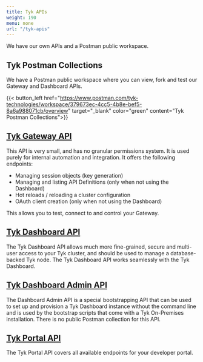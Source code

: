 ```yaml
---
title: Tyk APIs
weight: 190
menu: none
url: "/tyk-apis"
---
```


We have our own APIs and a Postman public workspace.

## Tyk Postman Collections

We have a Postman public workspace where you can view, fork and test our Gateway and Dashboard APIs.


{{< button_left href="https://www.postman.com/tyk-technologies/workspace/379673ec-4cc5-4b8e-bef5-8a6a988071cb/overview" target="_blank" color="green" content="Tyk Postman Collections">}}

## [Tyk Gateway API](/docs/tyk-gateway-api/)

This API is very small, and has no granular permissions system. It is used purely for internal automation and integration. It offers the following endpoints:

* Managing session objects (key generation)
* Managing and listing API Definitions (only when not using the Dashboard)
* Hot reloads / reloading a cluster configuration
* OAuth client creation (only when not using the Dashboard)

This allows you to test, connect to and control your Gateway.

## [Tyk Dashboard API](/docs/tyk-dashboard-api/)

The Tyk Dashboard API allows much more fine-grained, secure and multi-user access to your Tyk cluster, and should be used to manage a database-backed Tyk node. The Tyk Dashboard API works seamlessly with the Tyk Dashboard.


## [Tyk Dashboard Admin API](/docs/dashboard-admin-api/)

The Dashboard Admin API is a special bootstrapping API that can be used to set up and provision a Tyk Dashboard instance without the command line and is used by the bootstrap scripts that come with a Tyk On-Premises installation. There is no public Postman collection for this API.

## [Tyk Portal API](/docs/tyk-portal-api/)

The Tyk Portal API covers all available endpoints for your developer portal.

